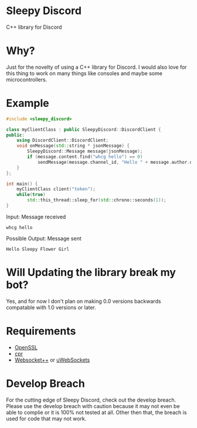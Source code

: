 # Sleepy Discord
C++ library for Discord

# Why?
Just for the novelty of using a C++ library for Discord. I would also love for this thing to work on many things like consoles and maybe some microcontrollers.

# Example
```cpp
#include <sleepy_discord>

class myClientClass : public SleepyDiscord::DiscordClient {
public:
    using DiscordClient::DiscordClient;
    void onMessage(std::string * jsonMessage) {
   	    SleepyDiscord::Message message(jsonMessage);
	    if (message.content.find("whcg hello") == 0)
	        sendMessage(message.channel_id, "Hello " + message.author.username);
    }
};

int main() {
    myClientClass client("token");
    while(true)
        std::this_thread::sleep_for(std::chrono::seconds(1));
}
```
Input: Message received
```
whcg hello
```
Possible Output: Message sent
```
Hello Sleepy Flower Girl
```
# Will Updating the library break my bot?

Yes, and for now I don't plan on making 0.0 versions backwards compatable with 1.0 versions or later.

# Requirements
* [OpenSSL](https://www.openssl.org/)
* [cpr](https://github.com/whoshuu/cpr)
* [Websocket++](https://github.com/zaphoyd/websocketpp)
or
[uWebSockets](https://github.com/uWebSockets/uWebSockets)

# Develop Breach
For the cutting edge of Sleepy Discord, check out the develop breach. Please use the develop breach with caution because it may not even be able to complie or it is 100% not tested at all. Other then that, the breach is used for code that may not work.
